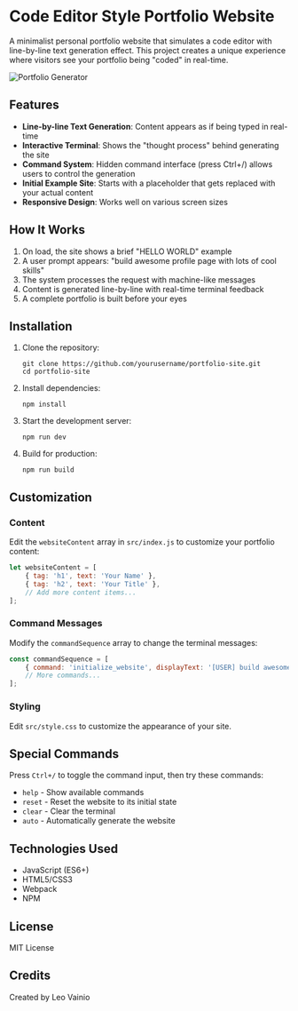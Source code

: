 # Code Editor Style Portfolio Website

A minimalist personal portfolio website that simulates a code editor with line-by-line text generation effect. This project creates a unique experience where visitors see your portfolio being "coded" in real-time.

![Portfolio Generator](https://via.placeholder.com/800x400?text=Portfolio+Generator)

## Features

- **Line-by-line Text Generation**: Content appears as if being typed in real-time
- **Interactive Terminal**: Shows the "thought process" behind generating the site
- **Command System**: Hidden command interface (press Ctrl+/) allows users to control the generation
- **Initial Example Site**: Starts with a placeholder that gets replaced with your actual content
- **Responsive Design**: Works well on various screen sizes

## How It Works

1. On load, the site shows a brief "HELLO WORLD" example
2. A user prompt appears: "build awesome profile page with lots of cool skills"
3. The system processes the request with machine-like messages
4. Content is generated line-by-line with real-time terminal feedback
5. A complete portfolio is built before your eyes

## Installation

1. Clone the repository:
   ```
   git clone https://github.com/yourusername/portfolio-site.git
   cd portfolio-site
   ```

2. Install dependencies:
   ```
   npm install
   ```

3. Start the development server:
   ```
   npm run dev
   ```

4. Build for production:
   ```
   npm run build
   ```

## Customization

### Content

Edit the `websiteContent` array in `src/index.js` to customize your portfolio content:

```javascript
let websiteContent = [
    { tag: 'h1', text: 'Your Name' },
    { tag: 'h2', text: 'Your Title' },
    // Add more content items...
];
```

### Command Messages

Modify the `commandSequence` array to change the terminal messages:

```javascript
const commandSequence = [
    { command: 'initialize_website', displayText: '[USER] build awesome profile page with lots of cool skills', type: '' },
    // More commands...
];
```

### Styling

Edit `src/style.css` to customize the appearance of your site.

## Special Commands

Press `Ctrl+/` to toggle the command input, then try these commands:

- `help` - Show available commands
- `reset` - Reset the website to its initial state
- `clear` - Clear the terminal
- `auto` - Automatically generate the website

## Technologies Used

- JavaScript (ES6+)
- HTML5/CSS3
- Webpack
- NPM

## License

MIT License

## Credits

Created by Leo Vainio 